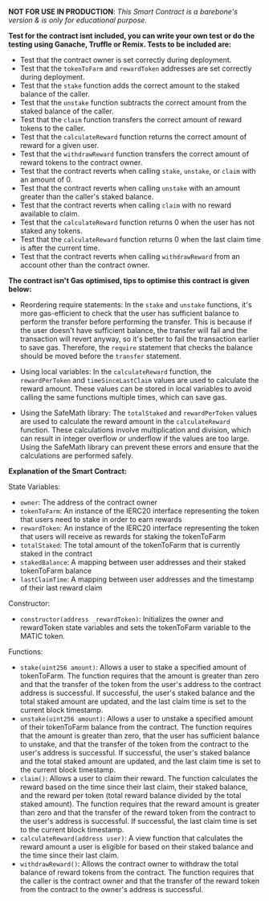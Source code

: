 **NOT FOR USE IN PRODUCTION**: *This Smart Contract is a barebone's version & is only for educational purpose.*

**Test for the contract isnt included, you can write your own test or do the testing using Ganache, Truffle or Remix. Tests to be included are:**

- Test that the contract owner is set correctly during deployment.
- Test that the `tokenToFarm` and `rewardToken` addresses are set correctly during deployment.
- Test that the `stake` function adds the correct amount to the staked balance of the caller.
- Test that the `unstake` function subtracts the correct amount from the staked balance of the caller.
- Test that the `claim` function transfers the correct amount of reward tokens to the caller.
- Test that the `calculateReward` function returns the correct amount of reward for a given user.
- Test that the `withdrawReward` function transfers the correct amount of reward tokens to the contract owner.
- Test that the contract reverts when calling `stake`, `unstake`, or `claim` with an amount of 0.
- Test that the contract reverts when calling `unstake` with an amount greater than the caller's staked balance.
- Test that the contract reverts when calling `claim` with no reward available to claim.
- Test that the `calculateReward` function returns 0 when the user has not staked any tokens.
- Test that the `calculateReward` function returns 0 when the last claim time is after the current time.
- Test that the contract reverts when calling `withdrawReward` from an account other than the contract owner.
 
**The contract isn't Gas optimised, tips to optimise this contract is given below:**

- Reordering require statements: In the `stake` and `unstake` functions, it's more gas-efficient to check that the user has sufficient balance to perform the transfer before performing the transfer. This is because if the user doesn't have sufficient balance, the transfer will fail and the transaction will revert anyway, so it's better to fail the transaction earlier to save gas. Therefore, the `require` statement that checks the balance should be moved before the `transfer` statement.
    
- Using local variables: In the `calculateReward` function, the `rewardPerToken` and `timeSinceLastClaim` values are used to calculate the reward amount. These values can be stored in local variables to avoid calling the same functions multiple times, which can save gas.
    
- Using the SafeMath library: The `totalStaked` and `rewardPerToken` values are used to calculate the reward amount in the `calculateReward` function. These calculations involve multiplication and division, which can result in integer overflow or underflow if the values are too large. Using the SafeMath library can prevent these errors and ensure that the calculations are performed safely.

**Explanation of the Smart Contract:**

State Variables:
-   `owner`: The address of the contract owner
-   `tokenToFarm`: An instance of the IERC20 interface representing the token that users need to stake in order to earn rewards
-   `rewardToken`: An instance of the IERC20 interface representing the token that users will receive as rewards for staking the tokenToFarm
-   `totalStaked`: The total amount of the tokenToFarm that is currently staked in the contract
-   `stakedBalance`: A mapping between user addresses and their staked tokenToFarm balance
-   `lastClaimTime`: A mapping between user addresses and the timestamp of their last reward claim

Constructor:
-   `constructor(address _rewardToken)`: Initializes the owner and rewardToken state variables and sets the tokenToFarm variable to the MATIC token.

Functions:
-   `stake(uint256 amount)`: Allows a user to stake a specified amount of tokenToFarm. The function requires that the amount is greater than zero and that the transfer of the token from the user's address to the contract address is successful. If successful, the user's staked balance and the total staked amount are updated, and the last claim time is set to the current block timestamp.
-   `unstake(uint256 amount)`: Allows a user to unstake a specified amount of their tokenToFarm balance from the contract. The function requires that the amount is greater than zero, that the user has sufficient balance to unstake, and that the transfer of the token from the contract to the user's address is successful. If successful, the user's staked balance and the total staked amount are updated, and the last claim time is set to the current block timestamp.
-   `claim()`: Allows a user to claim their reward. The function calculates the reward based on the time since their last claim, their staked balance, and the reward per token (total reward balance divided by the total staked amount). The function requires that the reward amount is greater than zero and that the transfer of the reward token from the contract to the user's address is successful. If successful, the last claim time is set to the current block timestamp.
-   `calculateReward(address user)`: A view function that calculates the reward amount a user is eligible for based on their staked balance and the time since their last claim.
-   `withdrawReward()`: Allows the contract owner to withdraw the total balance of reward tokens from the contract. The function requires that the caller is the contract owner and that the transfer of the reward token from the contract to the owner's address is successful.